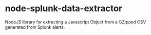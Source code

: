 # node-splunk-data-extractor
NodeJS library for extracting a Javascript Object from a GZipped CSV generated from Splunk alerts.
